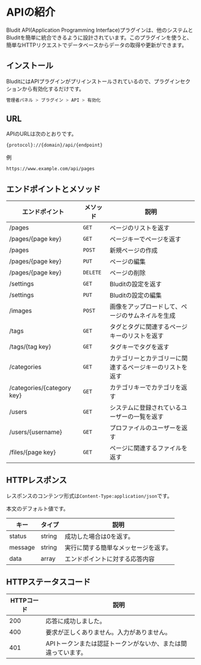 # APIの紹介
<!-- position: 1 -->

Bludit API(Application Programming Interface)プラグインは、他のシステムとBluditを簡単に統合できるように設計されています。このプラグインを使うと、簡単なHTTPリクエストでデータベースからデータの取得や更新ができます。

<h2 id="installation">インストール</h2>
BluditにはAPIプラグインがプリインストールされているので、プラグインセクションから有効化するだけです。

```bash
管理者パネル > ブラグイン > API > 有効化
```

<h2 id="url">URL</h2>
APIのURLは次のとおりです。

```bash
{protocol}://{domain}/api/{endpoint}
````

例

```bash
https://www.example.com/api/pages
```

<h2 id="endpoints">エンドポイントとメソッド</h2>

| エンドポイント | メソッド | 説明 |
|----------|--------|-------------|
| /pages | `GET` | ページのリストを返す |
| /pages/{page key} | `GET` | ページキーでページを返す |
| /pages | `POST` | 新規ページの作成 |
| /pages/{page key} | `PUT` | ページの編集 |
| /pages/{page key} | `DELETE` | ページの削除 |
| /settings | `GET` | Bluditの設定を返す |
| /settings | `PUT` | Bluditの設定の編集 |
| /images | `POST` | 画像をアップロードして、ページのサムネイルを生成 |
| /tags | `GET` | タグとタグに関連するページキーのリストを返す |
| /tags/{tag key} | `GET` | タグキーでタグを返す |
| /categories | `GET` | カテゴリーとカテゴリーに関連するページキーのリストを返す |
| /categories/{category key} | `GET` | カテゴリキーでカテゴリを返す |
| /users | `GET` | システムに登録されているユーザーの一覧を返す |
| /users/{username} | `GET` | プロファイルのユーザーを返す |
| /files/{page key} | `GET` | ページに関連するファイルを返す |

<h2 id="http-response">HTTPレスポンス</h2>

レスポンスのコンテンツ形式は`Content-Type:application/json`です。

本文のデフォルト値です。

| キー | タイプ | 説明 |
|-----|------|-------------|
| status | string | 成功した場合は0を返す。 |
| message | string | 実行に関する簡単なメッセージを返す。 |
| data | array | エンドポイントに対する応答内容 |

<h2 id="http-status-code">HTTPステータスコード</h2>

| HTTPコード | 説明 |
|-----------|-------------|
| 200 | 応答に成功しました。 |
| 400 | 要求が正しくありません。入力がありません。 |
| 401 | APIトークンまたは認証トークンがないか、または間違っています。 |